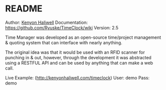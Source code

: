 # README #
Author: [Kenyon Haliwell](https://google.com/+KenyonHaliwell)
Documentation: https://github.com/Ryuske/TimeClock/wiki
Version: 2.5


Time Manager was developed as an open-source time/project management & quoting system that can interface with nearly anything.

The original idea was that it would be used with an RFID scanner for punching in & out, however, through
the development it was abstracted using a RESTFUL API and can be used by anything that can make a web
call.

Live Example: (http://kenyonhaliwell.com/timeclock)
User: demo
Pass: demo
